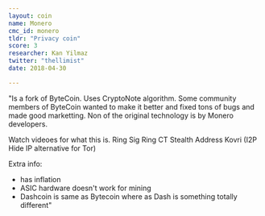 ```yaml
---
layout: coin
name: Monero
cmc_id: monero
tldr: "Privacy coin"
score: 3
researcher: Kan Yilmaz
twitter: "thellimist"
date: 2018-04-30

---
```


"Is a fork of ByteCoin. Uses CryptoNote algorithm. Some community members of ByteCoin wanted to make it better and fixed tons of bugs and made good marketting. Non of the original technology is by Monero developers.

Watch videoes for what this is.
Ring Sig
Ring CT
Stealth Address
Kovri (I2P Hide IP alternative for Tor)

Extra info:
- has inflation
- ASIC hardware doesn't work for mining
- Dashcoin is same as Bytecoin where as Dash is something totally different"


